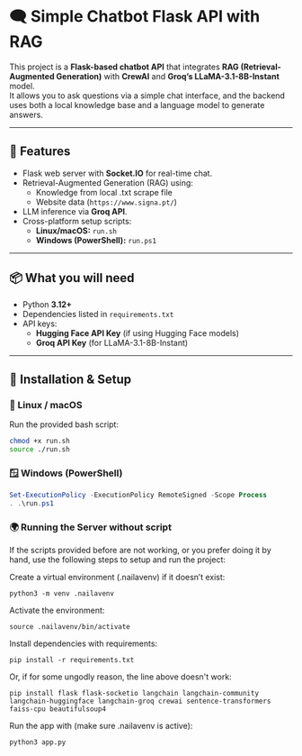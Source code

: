 # 🗨️ Simple Chatbot Flask API with RAG

This project is a **Flask-based chatbot API** that integrates **RAG (Retrieval-Augmented Generation)** with **CrewAI** and **Groq’s LLaMA-3.1-8B-Instant** model.  
It allows you to ask questions via a simple chat interface, and the backend uses both a local knowledge base and a language model to generate answers.

---

## 🚀 Features
- Flask web server with **Socket.IO** for real-time chat.
- Retrieval-Augmented Generation (RAG) using:
  - Knowledge from local .txt scrape file
  - Website data (`https://www.signa.pt/`)
- LLM inference via **Groq API**.
- Cross-platform setup scripts:
  - **Linux/macOS:** `run.sh`
  - **Windows (PowerShell):** `run.ps1`

---

## 📦 What you will need
- Python **3.12+**
- Dependencies listed in `requirements.txt`
- API keys:
  - **Hugging Face API Key** (if using Hugging Face models)
  - **Groq API Key** (for LLaMA-3.1-8B-Instant)

---

## 🔧 Installation & Setup

### 🐧 Linux / macOS
Run the provided bash script:
```bash
chmod +x run.sh
source ./run.sh
```

### 🪟 Windows (PowerShell)
```powershell
Set-ExecutionPolicy -ExecutionPolicy RemoteSigned -Scope Process
. .\run.ps1
```

### 🌍 Running the Server without script

If the scripts provided before are not working, or you prefer doing it by hand, use the following steps to setup and run the project:

Create a virtual environment (.nailavenv) if it doesn’t exist:
```
python3 -m venv .nailavenv
```

Activate the environment:
```
source .nailavenv/bin/activate
```

Install dependencies with requirements:
```
pip install -r requirements.txt
```

Or, if for some ungodly reason, the line above doesn't work:
```
pip install flask flask-socketio langchain langchain-community langchain-huggingface langchain-groq crewai sentence-transformers faiss-cpu beautifulsoup4
```

Run the app with (make sure .nailavenv is active):
```
python3 app.py
```